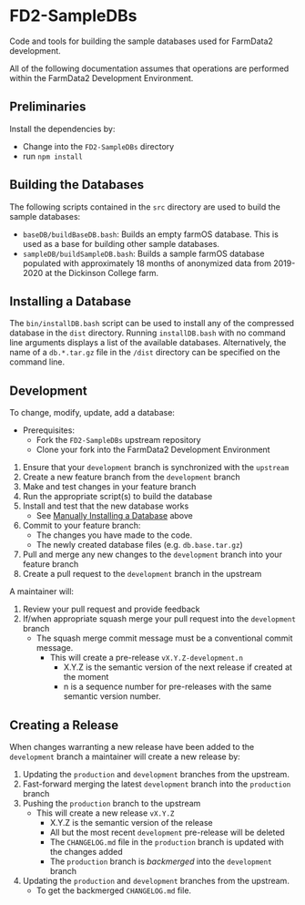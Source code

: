 # FD2-SampleDBs

Code and tools for building the sample databases used for FarmData2 development.

All of the following documentation assumes that operations are performed within the FarmData2 Development Environment.

## Preliminaries

Install the dependencies by:
- Change into the `FD2-SampleDBs` directory
- run `npm install`

## Building the Databases

The following scripts contained in the `src` directory are used to build the sample databases:

- `baseDB/buildBaseDB.bash`: Builds an empty farmOS database.  This is used as a base for building other sample databases.
- `sampleDB/buildSampleDB.bash`: Builds a sample farmOS database populated with approximately 18 months of anonymized data from 2019-2020 at the Dickinson College farm.

## Installing a Database

The `bin/installDB.bash` script can be used to install any of the compressed database in the `dist` directory. Running `installDB.bash` 
with no command line arguments displays a list of the available databases.
Alternatively, the name of a `db.*.tar.gz` file in the `/dist` directory
can be specified on the command line.

## Development

To change, modify, update, add a database:

- Prerequisites:
  - Fork the `FD2-SampleDBs` upstream repository
  - Clone your fork into the FarmData2 Development Environment
1. Ensure that your `development` branch is synchronized with the `upstream`
2. Create a new feature branch from the `development` branch
3. Make and test changes in your feature branch
4. Run the appropriate script(s) to build the database
5. Install and test that the new database works 
   - See [Manually Installing a Database](#manually-installing-a-database) above
6. Commit to your feature branch:
   - The changes you have made to the code.
   - The newly created database files (e.g. `db.base.tar.gz`)
7. Pull and merge any new changes to the `development` branch into your feature branch
8. Create a pull request to the `development` branch in the upstream

A maintainer will:

1. Review your pull request and provide feedback
2. If/when appropriate squash merge your pull request into the `development` branch
   - The squash merge commit message must be a conventional commit message.
     - This will create a pre-release `vX.Y.Z-development.n`
       - X.Y.Z is the semantic version of the next release if created at the moment
       - n is a sequence number for pre-releases with the same semantic version number.

## Creating a Release

When changes warranting a new release have been added to the `development` branch a maintainer will create a new release by:

1. Updating the `production` and `development` branches from the upstream.
2. Fast-forward merging the latest `development` branch into the `production` branch
3. Pushing the `production` branch to the upstream
   - This will create a new release `vX.Y.Z`
     - X.Y.Z is the semantic version of the release
     - All but the most recent `development` pre-release will be deleted
     - The `CHANGELOG.md` file in the `production` branch is updated with the changes added
     - The `production` branch is _backmerged_ into the `development` branch
4. Updating the `production` and `development` branches from the upstream.
   - To get the backmerged `CHANGELOG.md` file.
